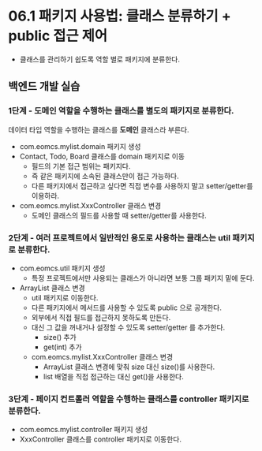 # 06.1 패키지 사용법: 클래스 분류하기 + public 접근 제어

- 클래스를 관리하기 쉽도록 역할 별로 패키지에 분류한다.

## 백엔드 개발 실습

### 1단계 - 도메인 역할을 수행하는 클래스를 별도의 패키지로 분류한다.

데이터 타입 역할을 수행하는 클래스를 **도메인** 클래스라 부른다.

- com.eomcs.mylist.domain 패키지 생성
- Contact, Todo, Board 클래스를 domain 패키지로 이동
  - 필드의 기본 접근 범위는 패키지다.
  - 즉 같은 패키지에 소속된 클래스만이 접근 가능하다.
  - 다른 패키지에서 접근하고 싶다면 직접 변수를 사용하지 말고 setter/getter를 이용하라.
- com.eomcs.mylist.XxxController 클래스 변경
  - 도메인 클래스의 필드를 사용할 때 setter/getter를 사용한다.

### 2단계 - 여러 프로젝트에서 일반적인 용도로 사용하는 클래스는 util 패키지로 분류한다.

- com.eomcs.util 패키지 생성
  - 특정 프로젝트에서만 사용되는 클래스가 아니라면 보통 그룹 패키지 밑에 둔다.
- ArrayList 클래스 변경
  - util 패키지로 이동한다.
  - 다른 패키지에서 메서드를 사용할 수 있도록 public 으로 공개한다.
  - 외부에서 직접 필드를 접근하지 못하도록 만든다.
  - 대신 그 값을 꺼내거나 설정할 수 있도록 setter/getter 를 추가한다.
    - size() 추가
    - get(int) 추가
  - com.eomcs.mylist.XxxController 클래스 변경
    - ArrayList 클래스 변경에 맞춰 size 대신 size()를 사용한다.
    - list 배열을 직접 접근하는 대신 get()을 사용한다.

### 3단계 - 페이지 컨트롤러 역할을 수행하는 클래스를 controller 패키지로 분류한다.

- com.eomcs.mylist.controller 패키지 생성
- XxxController 클래스를 controller 패키지로 이동한다.







#
